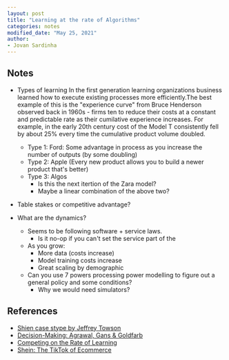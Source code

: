 ```yaml
---
layout: post
title: "Learning at the rate of Algorithms"
categories: notes
modified_date: "May 25, 2021"
author:
- Jovan Sardinha
---
```

## Notes
* Types of learning
In the first generation learning organizations business learned how to execute existing processes more efficiently.The best example of this is the "experience curve" from Bruce Henderson observed back in 1960s - firms ten to reduce their costs at a constant and predictable rate as their cumilative experience increases. For example, in the early 20th century cost of the Model T consistently fell by about 25% every time the cumulative product volume doubled.


  * Type 1: Ford: Some advantage in process as you increase the number of outputs (by some doubling)
  * Type 2: Apple (Every new product allows you to build a newer product that's better)
  * Type 3: Algos
    * Is this the next itertion of the Zara model?
    * Maybe a linear combination of the above two?

* Table stakes or competitive advantage?

* What are the dynamics?
  * Seems to be following software + service laws.
    * Is it no-op if you can't set the service part of the
  * As you grow:
    * More data (costs increase)
    * Model training costs increase
    * Great scaling by demographic
  * Can you use 7 powers processing power modelling to figure out a general policy and some conditions?
    * Why we would need simulators?


## References
* [Shien case stype by Jeffrey Towson](https://podcasts.google.com/feed/aHR0cHM6Ly9mZWVkcy5idXp6c3Byb3V0LmNvbS81OTMwODYucnNz/episode/QnV6enNwcm91dC04NTgyNzkz?sa=X&ved=0CAUQkfYCahcKEwjYn9mH9-XwAhUAAAAAHQAAAAAQGA)
* [Decision-Making: Agrawal, Gans & Goldfarb](https://www.youtube.com/watch?v=xr8mOXK4eLQ&list=PLuCLRVi6Lc6cCzu7nwxUqKwJMykfFklZ3&index=7)
* [Competing on the Rate of Learning](https://image-src.bcg.com/Images/BCG-Competing-on-the-Rate-of-Learning-Sep-2018_tcm9-203195.pdf)
* [Shein: The TikTok of Ecommerce](https://twitter.com/JovanSardinha/status/1398007859984490497)
